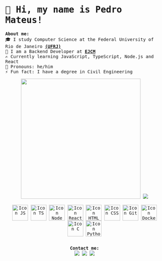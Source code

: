 <samp>
  <h1> 👋 Hi, my name is Pedro Mateus! </h1>

  <b> About me: </b><br>
  🎓 I study Computer Science at the Federal University of Rio de Janeiro <b> [(UFRJ)](https://ufrj.br/en/) </b> <br>
  💼 I am a Backend Developer at <b> [EJCM](https://ejcm.com.br/) </b> <br>
  ✍ Currently learning JavaScript, TypeScript, Node.js and React <br>
  🧑 Pronouns: he/him <br>
  ⚡ Fun fact: I have a degree in Civil Engineering <br>

  <div align="center">
    <img width="380" src="https://github-readme-stats.vercel.app/api?username=ormesino&show_icons=true&theme=tokyonight&hide=issues&count_private=true">
    <img width="auto" src="https://github-readme-stats.vercel.app/api/top-langs/?username=ormesino&layout=compact&theme=tokyonight&hide=c&langs_count=4">
  </div> 
  <br>
  <div align = "center" style="display: inline_block">
    <img align="center" alt="Icon JS" width="50" src="https://cdn.jsdelivr.net/gh/devicons/devicon/icons/javascript/javascript-original.svg" />
    <img align="center" alt="Icon TS" width="50" src="https://cdn.jsdelivr.net/gh/devicons/devicon/icons/typescript/typescript-original.svg" />
    <img align="center" alt="Icon Node" width="50" src="https://cdn.jsdelivr.net/gh/devicons/devicon/icons/nodejs/nodejs-original.svg" />
    <img align="center" alt="Icon React" width="50" src="https://cdn.jsdelivr.net/gh/devicons/devicon/icons/react/react-original.svg" />
    <img align="center" alt="Icon HTML" width="50" src="https://cdn.jsdelivr.net/gh/devicons/devicon/icons/html5/html5-original.svg" />
    <img align="center" alt="Icon CSS" width="50" src="https://cdn.jsdelivr.net/gh/devicons/devicon/icons/css3/css3-original.svg" />
    <img align="center" alt="Icon Git" width="50" src="https://cdn.jsdelivr.net/gh/devicons/devicon/icons/git/git-original.svg" />
    <img align="center" alt="Icon Docker" width="50" src="https://cdn.jsdelivr.net/gh/devicons/devicon/icons/docker/docker-original.svg" />      
    <img align="center" alt="Icon C" width="50" src="https://cdn.jsdelivr.net/gh/devicons/devicon/icons/c/c-original.svg" />
    <img align="center" alt="Icon Python" width="50" src="https://cdn.jsdelivr.net/gh/devicons/devicon/icons/python/python-original.svg" />
  </div> 
  

  ##
  
  <div align = "center"> 
    <b> Contact me: </b> <br>
    <a href="mailto:pedromateus18@hotmail.com" target="_blank"><img src="https://img.shields.io/badge/Microsoft_Outlook-0078D4?style=for-the-badge&logo=microsoft-outlook&logoColor=white" target="_blank"></a>
    <a href="https://www.linkedin.com/in/ormesino/" target="_blank"><img src="https://img.shields.io/badge/-LinkedIn-%230077B5?style=for-the-badge&logo=linkedin&logoColor=white" target="_blank"></a>  
    <a href="https://www.hackerrank.com/ormesino" target="_blank"><img src="https://img.shields.io/badge/-Hackerrank-2EC866?style=for-the-badge&logo=HackerRank&logoColor=white" target="_blank"></a>   
  </div>
</samp>
